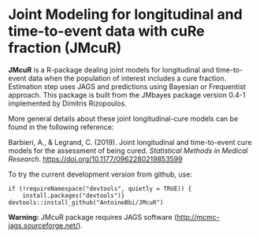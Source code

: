# Joint Modeling for longitudinal and time-to-event data with cuRe fraction (JMcuR)

**JMcuR** is a R-package dealing joint models for longitudinal and time-to-event data when the population of interest includes a cure fraction. 
Estimation step uses JAGS and predictions using Bayesian or Frequentist approach. 
This package is built from the JMbayes package version 0.4-1 implemented by Dimitris Rizopoulos.

More general details about these joint longitudinal-cure models can be found in the following reference:

Barbieri, A., & Legrand, C. (2019). Joint longitudinal and time-to-event cure models for the assessment of being cured. *Statistical Methods in Medical Research*. https://doi.org/10.1177/0962280219853599

To try the current development version from github, use:

```{r} 
if (!requireNamespace("devtools", quietly = TRUE)) {
    install.packages("devtools")}
devtools::install_github("AntoineBbi/JMcuR")
 ```
**Warning:** JMcuR package requires JAGS software (http://mcmc-jags.sourceforge.net/). 
